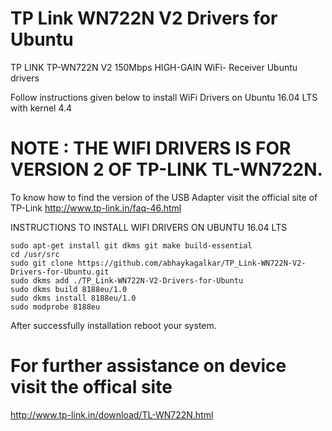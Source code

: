 # TP Link WN722N V2 Drivers for Ubuntu

TP LINK TP-WN722N V2 150Mbps HIGH-GAIN WiFi- Receiver Ubuntu drivers

Follow instructions given below to install WiFi Drivers on Ubuntu 16.04 LTS with kernel 4.4

# NOTE : THE WIFI DRIVERS IS FOR VERSION 2 OF TP-LINK TL-WN722N.
To know how to find the version of the USB Adapter visit the official site of TP-Link
http://www.tp-link.in/faq-46.html

 INSTRUCTIONS TO INSTALL WIFI DRIVERS ON UBUNTU 16.04 LTS
```
sudo apt-get install git dkms git make build-essential
cd /usr/src
sudo git clone https://github.com/abhaykagalkar/TP_Link-WN722N-V2-Drivers-for-Ubuntu.git
sudo dkms add ./TP_Link-WN722N-V2-Drivers-for-Ubuntu
sudo dkms build 8188eu/1.0
sudo dkms install 8188eu/1.0
sudo modprobe 8188eu
```
 After successfully installation reboot your system.

# For further assistance on device visit the offical site
http://www.tp-link.in/download/TL-WN722N.html

